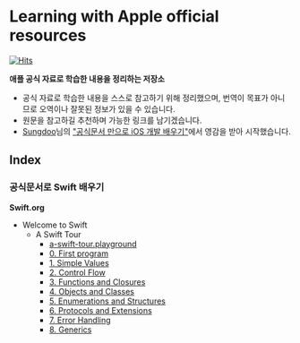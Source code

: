 # Learning with Apple official resources

[![Hits](https://hits.seeyoufarm.com/api/count/incr/badge.svg?url=https%3A%2F%2Fgithub.com%2FKyungminLeeDev%2Flearning-with-apple-official-resources&count_bg=%2379C83D&title_bg=%23555555&icon=&icon_color=%23E7E7E7&title=hits&edge_flat=false)](https://hits.seeyoufarm.com)

**애플 공식 자료로 학습한 내용을 정리하는 저장소**

- 공식 자료로 학습한 내용을 스스로 참고하기 위해 정리했으며, 번역이 목표가 아니므로 오역이나 잘못된 정보가 있을 수 있습니다.
- 원문을 참고하길 추천하며 가능한 링크를 남기겠습니다.
- [Sungdoo](https://sungdoo.dev/about-me-en/)님의 ["공식문서 만으로 iOS 개발 배우기"](https://sungdoo.dev/programming/start-ios-development-with-offical-docs/)에서 영감을 받아 시작했습니다.

## Index

### 공식문서로 Swift 배우기

**Swift.org**
- Welcome to Swift
    - A Swift Tour
        - [a-swift-tour.playground](./Swift.org/welcome-to-swift/a-swift-tour/a-swift-tour.playground)
        - [0. First program](./Swift.org/welcome-to-swift/a-swift-tour/a-swift-tour-0-first-program.md)
        - [1. Simple Values](./Swift.org/welcome-to-swift/a-swift-tour/a-swift-tour-1-simple-values.md)
        - [2. Control Flow](./Swift.org/welcome-to-swift/a-swift-tour/a-swift-tour-2-control-flow.md)
        - [3. Functions and Closures](./Swift.org/welcome-to-swift/a-swift-tour/a-swift-tour-3-functions-and-closures.md)
        - [4. Objects and Classes](./Swift.org/welcome-to-swift/a-swift-tour/a-swift-tour-4-objects-and-classes.md)
        - [5. Enumerations and Structures](./Swift.org/welcome-to-swift/a-swift-tour/a-swift-tour-5-enumerations-and-structures.md)
        - [6. Protocols and Extensions](./Swift.org/welcome-to-swift/a-swift-tour/a-swift-tour-6-protocols-and-extensions.md)
        - [7. Error Handling](./Swift.org/welcome-to-swift/a-swift-tour/a-swift-tour-7-error-handling.md)
        - [8. Generics](./Swift.org/welcome-to-swift/a-swift-tour/a-swift-tour-8-generics.md)